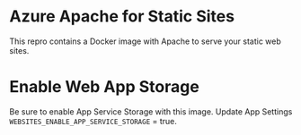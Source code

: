 # Azure Apache for Static Sites
This repro contains a Docker image with Apache to serve your static web sites.

# Enable Web App Storage
Be sure to enable App Service Storage with this image.
Update App Settings `WEBSITES_ENABLE_APP_SERVICE_STORAGE` = true.
